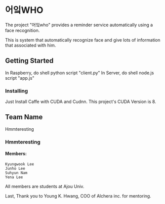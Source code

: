 # 어잌WHO

The project "어잌who" provides a reminder service automatically using a face recognition.

This is system that automatically recognize face and give lots of information that associated with him.

## Getting Started
In Raspberry, do shell python script "client.py"
In Server, do shell node.js script "app.js"

### Installing
Just Install Caffe with CUDA and Cudnn. This project's CUDA Version is 8.


## Team Name
Hmmteresting

### Hmmteresting
#### Members:
    Kyungwook Lee
    Junho Lee
    Suhyun Nam
    Yena Lee
All members are students at Ajou Univ.

Last, Thank you to Young K. Hwang, COO of Alchera inc. for mentoring.
